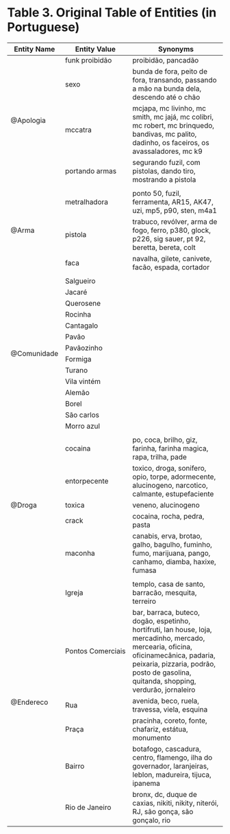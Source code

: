 # Table 3. Original Table of Entities (in Portuguese)

<table>
  <thead>
    <tr>
      <th>Entity Name</th>
      <th>Entity Value</th>
      <th>Synonyms</th>
    </tr>
  </thead>
  <tbody>
    <tr>
      <td rowspan="5">@Apologia</td>
    </tr>
    <tr>
      <td nowrap>funk proibidão</td>
      <td>proibidão, pancadão</td>
    </tr>
    <tr>
      <td nowrap>sexo</td>
      <td>bunda de fora, peito de fora, transando, passando a mão na bunda dela, descendo até o chão</td>
    </tr>
    <tr>
      <td nowrap>mccatra</td>
      <td>mcjapa, mc livinho, mc smith, mc jajá, mc colibri, mc robert, mc brinquedo, bandivas, mc palito, dadinho, os faceiros, os avassaladores, mc k9</td>
    </tr>
    <tr>
      <td nowrap>portando armas</td>
      <td>segurando fuzil, com pistolas, dando tiro, mostrando a pistola</td>
    </tr>
    <tr>
      <td colspan="3"></td>
    </tr>
    <tr>
      <td rowspan="4">@Arma</td>
    </tr>
    <tr>
      <td nowrap>metralhadora</td>
      <td>ponto 50, fuzil, ferramenta, AR15, AK47, uzi, mp5, p90, sten, m4a1</td>
    </tr>
    <tr>
      <td nowrap>pistola</td>
      <td>trabuco, revólver, arma de fogo, ferro, p380, glock, p226, sig sauer, pt 92, beretta, bereta, colt</td>
    </tr>
    <tr>
      <td nowrap>faca</td>
      <td>navalha, gilete, canivete, facão, espada, cortador</td>
    </tr>
    <tr>
      <td colspan="3"></td>
    </tr>
    <tr>
      <td rowspan="15">@Comunidade</td>
    </tr>
    <tr>
      <td nowrap>Salgueiro</td>
      <td>&nbsp;</td>
    </tr>
    <tr>
      <td nowrap>Jacaré</td>
      <td>&nbsp;</td>
    </tr>
    <tr>
      <td nowrap>Querosene</td>
      <td>&nbsp;</td>
    </tr>
    <tr>
      <td nowrap>Rocinha</td>
      <td>&nbsp;</td>
    </tr>
    <tr>
      <td nowrap>Cantagalo</td>
      <td>&nbsp;</td>
    </tr>
    <tr>
      <td nowrap>Pavão</td>
      <td>&nbsp;</td>
    </tr>
    <tr>
      <td nowrap>Pavãozinho</td>
      <td>&nbsp;</td>
    </tr>
    <tr>
      <td nowrap>Formiga</td>
      <td>&nbsp;</td>
    </tr>
    <tr>
      <td nowrap>Turano</td>
      <td>&nbsp;</td>
    </tr>
    <tr>
      <td nowrap>Vila vintém</td>
      <td>&nbsp;</td>
    </tr>
    <tr>
      <td nowrap>Alemão</td>
      <td>&nbsp;</td>
    </tr>
    <tr>
      <td nowrap>Borel</td>
      <td>&nbsp;</td>
    </tr>
    <tr>
      <td nowrap>São carlos</td>
      <td>&nbsp;</td>
    </tr>
    <tr>
      <td nowrap>Morro azul</td>
      <td>&nbsp;</td>
    </tr>
    <tr>
      <td colspan="3"></td>
    </tr>
    <tr>
      <td rowspan="6">@Droga</td>
    </tr>
    <tr>
      <td nowrap>cocaina</td>
      <td>po, coca, brilho, giz, farinha, farinha magica, rapa, trilha, pade</td>
    </tr>
    <tr>
      <td nowrap>entorpecente</td>
      <td>toxico, droga, sonifero, opio, torpe, adormecente, alucinogeno, narcotico, calmante, estupefaciente</td>
    </tr>
    <tr>
      <td nowrap>toxica</td>
      <td>veneno, alucinogeno</td>
    </tr>
    <tr>
      <td nowrap>crack</td>
      <td>cocaina, rocha, pedra, pasta</td>
    </tr>
    <tr>
      <td nowrap>maconha</td>
      <td>canabis, erva, brotao, galho, bagulho, fuminho, fumo, marijuana, pango, canhamo, diamba, haxixe, fumasa</td>
    </tr>
    <tr>
      <td colspan="3"></td>
    </tr>
    <tr>
      <td rowspan="7">@Endereco</td>
    </tr>
    <tr>
      <td nowrap>Igreja</td>
      <td>templo, casa de santo, barracão, mesquita, terreiro</td>
    </tr>
    <tr>
      <td nowrap>Pontos Comerciais</td>
      <td>bar, barraca, buteco, dogão, espetinho, hortifruti, lan house, loja, mercadinho, mercado, mercearia, oficina, oficinamecânica, padaria, peixaria, pizzaria, podrão, posto de gasolina, quitanda, shopping, verdurão, jornaleiro</td>
    </tr>
    <tr>
      <td nowrap>Rua</td>
      <td>avenida, beco, ruela, travessa, viela, esquina</td>
    </tr>
    <tr>
      <td nowrap>Praça</td>
      <td>pracinha, coreto, fonte, chafariz, estátua, monumento</td>
    </tr>
    <tr>
      <td nowrap>Bairro</td>
      <td>botafogo, cascadura, centro, flamengo, ilha do governador, laranjeiras, leblon, madureira, tijuca, ipanema</td>
    </tr>
    <tr>
      <td nowrap>Rio de Janeiro</td>
      <td>bronx, dc, duque de caxias, nikiti, nikity, niterói, RJ, são gonça, são gonçalo, rio</td>
    </tr>
  </tbody>
</table> 
